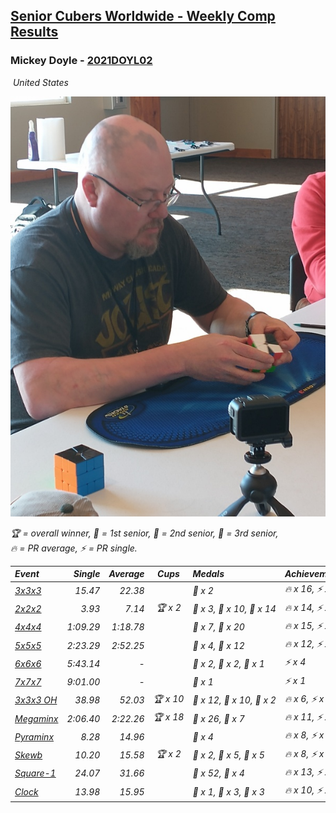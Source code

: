 <style>table {white-space: nowrap;}</style>
<link rel="stylesheet" type="text/css" href="/scw-comp/css/flags.css" />

## [Senior Cubers Worldwide - Weekly Comp Results](/scw-comp/results/)
### Mickey Doyle - [2021DOYL02](https://www.worldcubeassociation.org/persons/2021DOYL02)

<i class="flag flag-US" />&nbsp;United States

![Mickey Doyle](1644595509.jpg)

<span style="white-space: nowrap;">🏆 = overall winner</span>, <span style="white-space: nowrap;">🥇 = 1st senior</span>, <span style="white-space: nowrap;">🥈 = 2nd senior</span>, <span style="white-space: nowrap;">🥉 = 3rd senior</span>, <span style="white-space: nowrap;">🔥 = PR average</span>, <span style="white-space: nowrap;">⚡ = PR single</span>.

| Event | Single | Average | Cups | Medals | Achievements|
| :-- | --: | --: | :--: | :-- | :-- |
| [3x3x3](333.md) | 15.47 | 22.38 |  | 🥉 x 2 | 🔥 x 16, ⚡ x 14 |
| [2x2x2](222.md) | 3.93 | 7.14 | 🏆 x 2 | 🥇 x 3, 🥈 x 10, 🥉 x 14 | 🔥 x 14, ⚡ x 12 |
| [4x4x4](444.md) | 1:09.29 | 1:18.78 |  | 🥈 x 7, 🥉 x 20 | 🔥 x 15, ⚡ x 12 |
| [5x5x5](555.md) | 2:23.29 | 2:52.25 |  | 🥈 x 4, 🥉 x 12 | 🔥 x 12, ⚡ x 13 |
| [6x6x6](666.md) | 5:43.14 | - |  | 🥇 x 2, 🥈 x 2, 🥉 x 1 | ⚡ x 4 |
| [7x7x7](777.md) | 9:01.00 | - |  | 🥈 x 1 | ⚡ x 1 |
| [3x3x3 OH](333oh.md) | 38.98 | 52.03 | 🏆 x 10 | 🥇 x 12, 🥈 x 10, 🥉 x 2 | 🔥 x 6, ⚡ x 6 |
| [Megaminx](minx.md) | 2:06.40 | 2:22.26 | 🏆 x 18 | 🥇 x 26, 🥈 x 7 | 🔥 x 11, ⚡ x 17 |
| [Pyraminx](pyram.md) | 8.28 | 14.96 |  | 🥉 x 4 | 🔥 x 8, ⚡ x 7 |
| [Skewb](skewb.md) | 10.20 | 15.58 | 🏆 x 2 | 🥇 x 2, 🥈 x 5, 🥉 x 5 | 🔥 x 8, ⚡ x 6 |
| [Square-1](sq1.md) | 24.07 | 31.66 |  | 🥈 x 52, 🥉 x 4 | 🔥 x 13, ⚡ x 9 |
| [Clock](clock.md) | 13.98 | 15.95 |  | 🥇 x 1, 🥈 x 3, 🥉 x 3 | 🔥 x 10, ⚡ x 9 |

<!-- Global site tag (gtag.js) - Google Analytics -->
<script async src="https://www.googletagmanager.com/gtag/js?id=UA-86348435-3"></script>
<script>window.dataLayer = window.dataLayer || []; function gtag() {dataLayer.push(arguments);} gtag('js', new Date()); gtag('config', 'UA-86348435-3');</script>
